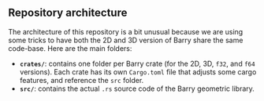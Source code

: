 ## Repository architecture

The architecture of this repository is a bit unusual because we are using some tricks to have both
the 2D and 3D version of Barry share the same code-base. Here are the main folders:

- **`crates/`**: contains one folder per Barry crate (for the 2D, 3D, `f32`, and `f64` versions). Each
  crate has its own `Cargo.toml` file that adjusts some cargo features, and reference the `src` folder.
- **`src/`**: contains the actual `.rs` source code of the Barry geometric library.
